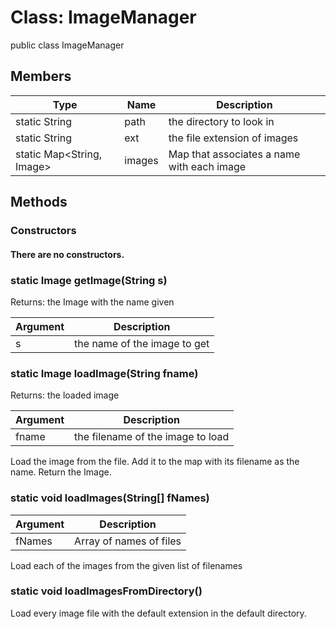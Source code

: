 <h1>Class: ImageManager</h1>
public class ImageManager

<h2>Members</h2>

 Type | Name | Description
------|------|-------------
static String |path |the directory to look in
static String |ext |the file extension of images
static Map&lt;String, Image> |images |Map that associates a name with each image
 
<h2>Methods</h2>
<h3>Constructors</h3>
<h4>There are no constructors.</h4>
 
<h3>static Image getImage(String s)</h3>
Returns: the Image with the name given

Argument | Description
--- | ---
s |the name of the image to get
 
<h3>static Image loadImage(String fname)</h3>
Returns: the loaded image

Argument | Description
--- | ---
fname |the filename of the image to load

Load the image from the file. Add it to the map with its filename as the name. Return the Image.
 
<h3>static void loadImages(String[] fNames)</h3>

Argument | Description
--- | ---
fNames |Array of names of files

Load each of the images from the given list of filenames
 
<h3>static void loadImagesFromDirectory()</h3>

Load every image file with the default extension in the default directory.
